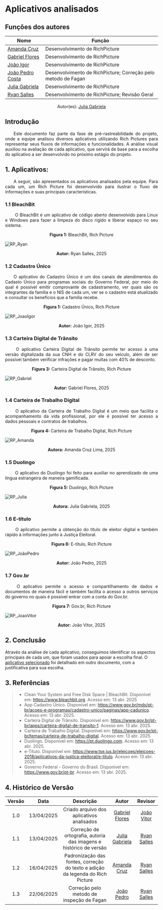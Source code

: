 # Aplicativos analisados 

## Funções dos autores

| Nome                                              | Função                                                            | 
|----------------------                             |----------------------------------------------------------------   |
|[Amanda Cruz](https://github.com/mandicrz)         | Desenvolvimento de RichPicture | 
|[Gabriel Flores](https://github.com/Gabrielfcoelho)| Desenvolvimento de RichPicture | 
|[João Igor](https://github.com/JoaoPC10)           | Desenvolvimento de RichPicture | 
|[João Pedro Costa](https://github.com/johnaopedro) |  Desenvolvimento de RichPicture;  Correção pelo metodo de Fagan |
|[Julia Gabriela](https://github.com/JuliaGabP)     | Desenvolvimento de RichPicture | 
|[Ryan Salles](https://github.com/RA-Salles)        | Desenvolvimento de RichPicture; Revisão Geral |
<center>
    Autor(es): 
    <a href="https://github.com/JuliaGabP" target="_blank">Julia Gabriela</a>
</center>

## Introdução

<p align="justify">&emsp;&emsp;Este documento faz parte da fase de pré-rastreabilidade do projeto, onde a equipe analisou diversos aplicativos utilizando Rich Pictures para representar seus fluxos de informações e funcionalidades. A análise visual auxiliou na avaliação de cada aplicativo, que servirá de base para a escolha do aplicativo a ser desenvolvido no próximo estágio do projeto.</p>

## 1. Aplicativos:
<p align="justify">&emsp;&emsp;A seguir, são apresentados os aplicativos analisados pela equipe. Para cada um, um Rich Picture foi desenvolvido para ilustrar o fluxo de informações e suas principais características.</p>

### 1.1 BleachBit
<p align="justify">&emsp;&emsp; O BleachBit é um aplicativo de código aberto desenvolvido para Linux e Windows para fazer a limpeza do disco rígido e liberar espaço no seu sistema.</p>
<p align="center"><strong>Figura 1:</strong> BleachBit, Rich Picture</p>

![RP_Ryan](../assets/richPictures/Ryan.jpg)

<p align="center"><strong>Autor:</strong> Ryan Salles, 2025</p>



### 1.2 Cadastro Único
<p align="justify">&emsp;&emsp;O aplicativo do Cadastro Único é um dos canais de atendimentos do Cadasto Único para programas sociais do Governo Federal, por meio do qual é possível emitir comprovante de cadastramento, ver quais são os integrantes da família e o NIS de cada um, ver se o cadastro está atualizado e consultar os benefícios que a família recebe.</p>

<p align="center"><strong>Figura 1:</strong> Cadastro Único, Rich Picture</p>

![RP_JoaoIgor](../assets/richPictures/JoaoIgor.jpg)

<p align="center"><strong>Autor:</strong> João Igor, 2025</p>


### 1.3 Carteira Digital de Trânsito
<p align="justify">&emsp;&emsp; O aplicativo Carteira Digital de Trânsito permite ter acesso à uma versão digitalizada da sua CNH e do CLRV do seu veículo, além de ser possível também verificar infrações e pagar multas com 40% de desconto.</p>

<p align="center"><strong>Figura 3:</strong> Carteira Digital de Trânsito, Rich Picture</p>

![RP_Gabriel](../assets/richPictures/Gabriel.png)

<p align="center"><strong>Autor:</strong> Gabriel Flores, 2025</p>

### 1.4 Carteira de Trabalho Digital
<p align="justify">&emsp;&emsp; O aplicativo da Carteira de Trabalho Digital é um meio que facilita o acompanhamento da vida profissional, por ele é possível ter acesso a dados pessoais e contratos de trabalhos.</p>

<p align="center"><strong>Figura 4:</strong> Carteira de Trabalho Digital, Rich Picture</p>

![RP_Amanda](../assets/richPictures/Amanda.png)

<p align="center"><strong>Autora:</strong> Amanda Cruz Lima, 2025</p>

### 1.5 Duolingo
<p align="justify">&emsp;&emsp; O aplicativo do Duolingo foi feito para auxiliar no aprendizado de uma língua estrangeira de maneira gamificada.</p>


<p align="center"><strong>Figura 5:</strong> Duolingo, Rich Picture</p>

![RP_Julia](../assets/richPictures/Julia.jpg)

<p align="center"><strong>Autora:</strong> Julia Gabriela, 2025</p>

### 1.6 E-título 
<p align="justify">&emsp;&emsp; O aplicativo permite a obtenção do título de eleitor digital e também rápido à informações junto à Justiça Eleitoral.</p>

<p align="center"><strong>Figura 6:</strong> E-título, Rich Picture</p>

![RP_JoãoPedro](../assets/richPictures/JoaoPedro.jpg)

<p align="center"><strong>Autor:</strong> João Pedro, 2025</p>

### 1.7 Gov.br 
<p align="justify">&emsp;&emsp; O aplicativo permite o acesso e compartilhamento de dados e documentos de maneira fácil e também facilita o acesso a outros serviços do governo no quais é possível entrar com a conta do Gov.br.</p>

<p align="center"><strong>Figura 7:</strong> Gov.br, Rich Picture</p>

![RP_JoaoVitor](../assets/richPictures/JoaoVitor.jpg)

<p align="center"><strong>Autor:</strong> João Vitor, 2025</p>


## 2. Conclusão  
Através da análise de cada aplicativo, conseguimos identificar os aspectos principais de cada um, que foram usados para apoiar a escolha final. O [aplicativo selecionado](aplicativo.md) foi detalhado em outro documento, com a justificativa para sua escolha.

## 3. Referências 

> - Clean Your System and Free Disk Space | BleachBit. Disponível em: <https://www.bleachbit.org>. Acesso em: 13 abr. 2025
> - App Cadastro Único. Disponível em: <https://www.gov.br/mds/pt-br/acoes-e-programas/cadastro-unico/paginas/app-cadunico>. Acesso em: 13 abr. 2025.
> - Carteira Digital de Trânsito. Disponível em: <https://www.gov.br/pt-br/apps/carteira-digital-de-transito-1>. Acesso em: 13 abr. 2025.
> - Carteira de Trabalho Digital. Disponível em: <https://www.gov.br/pt-br/temas/carteira-de-trabalho-digital>. Acesso em: 13 abr. 2025.
> - Duolingo. Disponível em: <https://pt.duolingo.com>. Acesso em: 13 abr. 2025.
> - e-Título. Disponível em: <https://www.tse.jus.br/eleicoes/eleicoes-2018/aplicativos-da-justica-eleitoral/e-titulo>. Acesso em: 13 abr. 2025.
> - Governo Federal - Governo do Brasil. Disponível em: <https://www.gov.br/pt-br>. Acesso em: 13 abr. 2025.


## 4. Histórico de Versão

| Versão | Data | Descrição  | Autor        | Revisor |
| :-----: | :----: | :----------: | :------------: | :--------: |
| 1.0 | 13/04/2025 | Criado arquivo dos aplicativos analisados |[Gabriel Flores](https://github.com/Gabrielfcoelho) | [João Vitor](https://github.com/jvopBR) |
| 1.1 | 13/04/2025 | Correção de ortografia, autoria das imagens e histórico de versão| [Julia Gabriela](https://github.com/JuliaGabP) | [Ryan Salles](https://github.com/RA-Salles) |
| 1.2 | 16/04/2025 | Padronização das fontes, correção do texto e adição da legenda do Rich Picture | [Amanda Cruz](https://github.com/mandicrz) | [Ryan Salles](https://github.com/RA-Salles) | 
| 1.3 | 22/06/2025 | Correção pelo metodo de inspeção de Fagan | [João Pedro](https://github.com/johnaopedro) | [Ryan Salles](https://github.com/RA-Salles) |